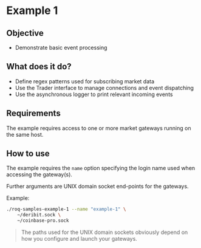 # Example 1

## Objective

* Demonstrate basic event processing

## What does it do?

* Define regex patterns used for subscribing market data
* Use the Trader interface to manage connections and event dispatching
* Use the asynchronous logger to print relevant incoming events

## Requirements

The example requires access to one or more market gateways running
on the same host.

## How to use

The example requires the `name` option specifying the login name used
when accessing the gateway(s).

Further arguments are UNIX domain socket end-points for the gateways.

Example:

```bash
./roq-samples-example-1 --name "example-1" \
    ~/deribit.sock \
    ~/coinbase-pro.sock
```

> The paths used for the UNIX domain sockets obviously depend on how
> you configure and launch your gateways.
